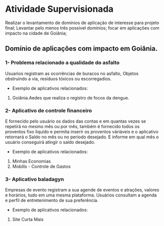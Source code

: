 # Atividade Supervisionada

Realizar o levantamento de domínios de aplicação de interesse para projeto final;
Levantar pelo menos três possível domínios;
focar em aplicações com impacto na cidade de Goiânia;


## Domínio de aplicações com impacto em Goiânia.

### 1- Problema relacionado a qualidade do asfalto
Usuarios registram as ocorrências de buracos no asfalto, Objetos obstruindo a via, resíduos tóxicos ou escorregadios.

- Exemplo de aplicativos relacionados: 
1. Goiânia.Aedes que realiza o registro de focos da dengue.

### 2- Aplicativo de controle financeiro
E fornecido pelo usuário os dados das contas e em quantas vezes se repetirá no mesmo mês ou por mês, também é fornecido todos os proventos fixo liquído e permita inserir os proventos váriáveis e o aplicativo retornará o Saldo no mês ou no periodo desejado. E informe em qual mês o usuário conseguirá atingir o saldo desejado.

- Exemplo de aplicativos relacionados: 
1. Minhas Economias
2. Mobills - Controle de Gastos

### 3- Aplicativo baladagyn 
Empresas de evento registram a sua agende de eventos e atrações, valores e horários, tudo em uma mesma plataforma.
Usuários consultam a agenda e perfil de entretenimento de sua preferência.

- Exemplo de aplicativos relacionados: 
1. Site Curta Mais


